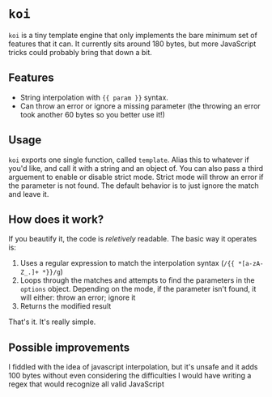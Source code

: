# `koi`

`koi` is a tiny template engine that only implements the bare minimum set of features that it can. It currently sits around 180 bytes, but more JavaScript tricks could probably bring that down a bit.

## Features

- String interpolation with `{{ param }}` syntax.
- Can throw an error or ignore a missing parameter (the throwing an error took another 60 bytes so you better use it!)

## Usage

`koi` exports one single function, called `template`. Alias this to whatever if you'd like, and call it with a string and an object of. You can also pass a third arguement to enable or disable strict mode. Strict mode will throw an error if the parameter is not found. The default behavior is to just ignore the match and leave it.

## How does it work?

If you beautify it, the code is *reletively* readable. The basic way it operates is:

1. Uses a regular expression to match the interpolation syntax (`/{{ *[a-zA-Z_.]+ *}}/g`)
2. Loops through the matches and attempts to find the parameters in the `options` object. Depending on the mode, if the parameter isn't found, it will either: throw an error; ignore it
3. Returns the modified result

That's it. It's really simple.

## Possible improvements

I fiddled with the idea of javascript interpolation, but it's unsafe and it adds 100 bytes without even considering the difficulties I would have writing a regex that would recognize all valid JavaScript